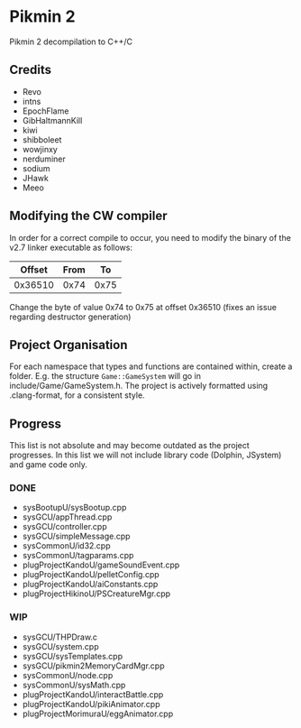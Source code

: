 # Pikmin 2
Pikmin 2 decompilation to C++/C

## Credits
- Revo
- intns
- EpochFlame
- GibHaltmannKill
- kiwi
- shibboleet
- wowjinxy
- nerduminer
- sodium
- JHawk
- Meeo

## Modifying the CW compiler
In order for a correct compile to occur, you need to modify the binary of the v2.7 linker executable as follows:

| Offset | From | To |
| :---: | :---: | :---: |
| 0x36510 | 0x74 | 0x75 |

Change the byte of value 0x74 to 0x75 at offset 0x36510 (fixes an issue regarding destructor generation)

## Project Organisation
For each namespace that types and functions are contained within, create a folder. E.g. the structure `Game::GameSystem` will go in include/Game/GameSystem.h.
The project is actively formatted using .clang-format, for a consistent style.

## Progress
This list is not absolute and may become outdated as the project progresses. In this list we will not include library code (Dolphin, JSystem) and game code only.

### DONE
- sysBootupU/sysBootup.cpp
- sysGCU/appThread.cpp
- sysGCU/controller.cpp
- sysGCU/simpleMessage.cpp
- sysCommonU/id32.cpp
- sysCommonU/tagparams.cpp
- plugProjectKandoU/gameSoundEvent.cpp
- plugProjectKandoU/pelletConfig.cpp
- plugProjectKandoU/aiConstants.cpp
- plugProjectHikinoU/PSCreatureMgr.cpp

### WIP
- sysGCU/THPDraw.c
- sysGCU/system.cpp
- sysGCU/sysTemplates.cpp
- sysGCU/pikmin2MemoryCardMgr.cpp
- sysCommonU/node.cpp
- sysCommonU/sysMath.cpp
- plugProjectKandoU/interactBattle.cpp
- plugProjectKandoU/pikiAnimator.cpp
- plugProjectMorimuraU/eggAnimator.cpp
